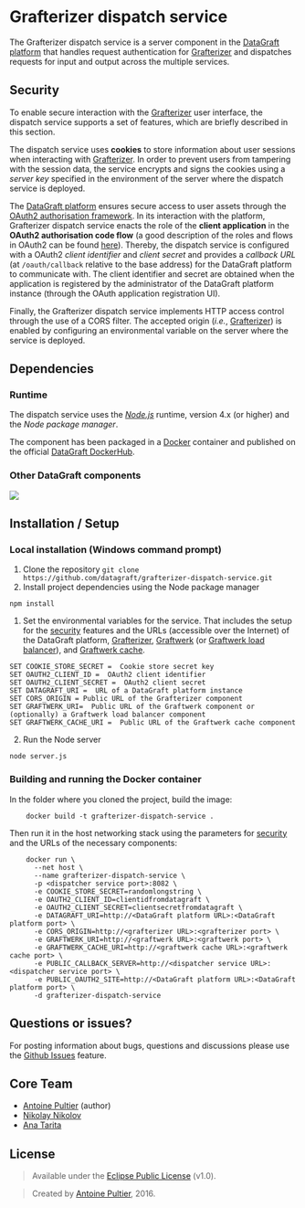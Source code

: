# Grafterizer dispatch service

The Grafterizer dispatch service is a server component in the [DataGraft platform](https://datagraft.net/) that handles request authentication for [Grafterizer](https://github.com/datagraft/grafterizer) and dispatches requests for input and output across the multiple services.

## <a name="security"></a>Security 
To enable secure interaction with the [Grafterizer](https://github.com/datagraft/grafterizer) user interface, the dispatch service supports a set of features, which are briefly described in this section.

The dispatch service uses **cookies** to store information about user sessions when interacting with [Grafterizer](https://github.com/datagraft/grafterizer). In order to prevent users from tampering with the session data, the service encrypts and signs the cookies using a *server key* specified in the environment of the server where the dispatch service is deployed.

The [DataGraft platform](https://datagraft.net/) ensures secure access to user assets through the [OAuth2 authorisation framework](http://oauth.net/2/). In its interaction with the platform, Grafterizer dispatch service enacts the role of the **client application** in the **OAuth2 authorisation code flow** (a good description of the roles and flows in OAuth2 can be found [here](https://www.digitalocean.com/community/tutorials/an-introduction-to-oauth-2)). Thereby, the dispatch service is configured with a OAuth2 *client identifier* and *client secret* and provides a *callback URL* (at `/oauth/callback` relative to the base address) for the DataGraft platform to communicate with. The client identifier and secret are obtained when the application is registered by the administrator of the DataGraft platform instance (through the OAuth application registration UI).

Finally, the Grafterizer dispatch service implements HTTP access control through the use of a CORS filter. The accepted origin (*i.e.*, [Grafterizer](https://github.com/datagraft/grafterizer)) is enabled by configuring an environmental variable on the server where the service is deployed.

## Dependencies

### Runtime
The dispatch service uses the *[Node.js](https://nodejs.org)* runtime, version 4.x (or higher) and the *Node package manager*. 

The component has been packaged in a [Docker](https://www.docker.com/) container and published on the official [DataGraft DockerHub](https://hub.docker.com/u/datagraft/).
### Other DataGraft components
![](https://cloud.githubusercontent.com/assets/8124245/17215977/1896e9aa-54df-11e6-9785-f49cab1e1714.png)

## Installation / Setup

### Local installation (Windows command prompt)
 1. Clone the repository `git clone https://github.com/datagraft/grafterizer-dispatch-service.git`
 1. Install project dependencies using the Node package manager
   ```
   npm install
   ```
 1. Set the environmental variables for the service. That includes the setup for the [security](#security) features and the URLs (accessible over the Internet) of the DataGraft platform, [Grafterizer](https://github.com/datagraft/grafterizer), [Graftwerk](https://github.com/datagraft/graftwerk) (or [Graftwerk load balancer](https://github.com/datagraft/graftwerk-load-balancer)), and [Graftwerk cache](https://github.com/datagraft/graftwerk-cache).
 
  ```
  SET COOKIE_STORE_SECRET =  Cookie store secret key
  SET OAUTH2_CLIENT_ID =  OAuth2 client identifier
  SET OAUTH2_CLIENT_SECRET =  OAuth2 client secret
  SET DATAGRAFT_URI =  URL of a DataGraft platform instance
  SET CORS_ORIGIN = Public URL of the Grafterizer component
  SET GRAFTWERK_URI=  Public URL of the Graftwerk component or (optionally) a Graftwerk load balancer component
  SET GRAFTWERK_CACHE_URI =  Public URL of the Graftwerk cache component
  ```
  
 2. Run the Node server
 
  ```
  node server.js
  ```
  
### Building and running the Docker container
<!--
Official Docker container on DockerHub
Build and run Docker container
-->
In the folder where you cloned the project, build the image:
```
    docker build -t grafterizer-dispatch-service .
```
Then run it in the host networking stack using the parameters for [security](#security) and the URLs of the necessary components:

```
    docker run \
      --net host \
      --name grafterizer-dispatch-service \
      -p <dispatcher service port>:8082 \
      -e COOKIE_STORE_SECRET=randomlongstring \
      -e OAUTH2_CLIENT_ID=clientidfromdatagraft \
      -e OAUTH2_CLIENT_SECRET=clientsecretfromdatagraft \
      -e DATAGRAFT_URI=http://<DataGraft platform URL>:<DataGraft platform port> \
      -e CORS_ORIGIN=http://<grafterizer URL>:<grafterizer port> \
      -e GRAFTWERK_URI=http://<graftwerk URL>:<graftwerk port> \
      -e GRAFTWERK_CACHE_URI=http://<graftwerk cache URL>:<graftwerk cache port> \
      -e PUBLIC_CALLBACK_SERVER=http://<dispatcher service URL>:<dispatcher service port> \
      -e PUBLIC_OAUTH2_SITE=http://<DataGraft platform URL>:<DataGraft platform port> \
      -d grafterizer-dispatch-service 
```
<!---
## Usage

Should have API docs for this component using Swagger preferably!
Also Grafterizer configuration and DataGraft tutorial.
Coming soon...
-->

## Questions or issues?

For posting information about bugs, questions and discussions please use the [Github Issues](https://github.com/datagraft/grafterizer-dispatch-service/issues) feature.

## Core Team

- [Antoine Pultier](https://github.com/yellowiscool) (author)
- [Nikolay Nikolov](https://github.com/nvnikolov)
- [Ana Tarita](https://github.com/taritaAna)

## License
> Available under the [Eclipse Public License](/LICENSE) (v1.0).

> Created by [Antoine Pultier](https://github.com/yellowiscool), 2016.
